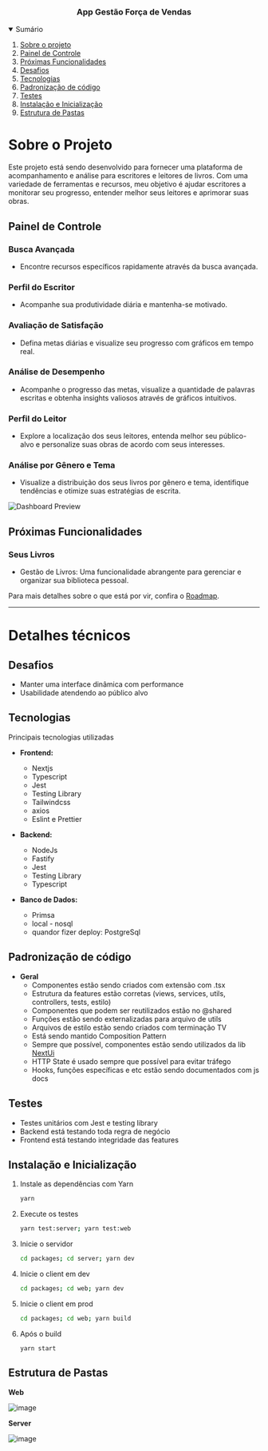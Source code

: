 
<p align="center">
  <h3 align="center">App Gestão Força de Vendas</h3>

<details open="open">
  <summary>Sumário</summary>
  <ol>
    <li><a href="#Sobre o Projeto">Sobre o projeto</a></li>
    <li><a href="#Painel de Controle">Painel de Controle</a></li>
    <li><a href="#Próximas Funcionalidades">Próximas Funcionalidades</a></li>
    <li><a href="#Desafios">Desafios</a></li>
    <li><a href="#Tecnologias">Tecnologias</a></li>
    <li><a href="#Padronização de código">Padronização de código</a></li>
    <li><a href="#Testes">Testes</a></li>
    <li><a href="#Instalação e Inicialização">Instalação e Inicialização</a></li>
    <li><a href="#Desenho arquitetural">Estrutura de Pastas</a></li>
  </ol>
</details>

# Sobre o Projeto

Este projeto está sendo desenvolvido para fornecer uma plataforma de acompanhamento e análise para escritores e leitores de livros. Com uma variedade de ferramentas e recursos, meu objetivo é ajudar escritores a monitorar seu progresso, entender melhor seus leitores e aprimorar suas obras.

## Painel de Controle

### Busca Avançada

- Encontre recursos específicos rapidamente através da busca avançada.

### Perfil do Escritor

- Acompanhe sua produtividade diária e mantenha-se motivado.

### Avaliação de Satisfação

- Defina metas diárias e visualize seu progresso com gráficos em tempo real.

### Análise de Desempenho

- Acompanhe o progresso das metas, visualize a quantidade de palavras escritas e obtenha insights valiosos através de gráficos intuitivos.

### Perfil do Leitor

- Explore a localização dos seus leitores, entenda melhor seu público-alvo e personalize suas obras de acordo com seus interesses.

### Análise por Gênero e Tema

- Visualize a distribuição dos seus livros por gênero e tema, identifique tendências e otimize suas estratégias de escrita.

![Dashboard Preview](https://github.com/Felipe-Emanuel/memorize/assets/108142146/98ff8e43-842e-4af6-9c27-43d023c87272)

## Próximas Funcionalidades

### Seus Livros

- Gestão de Livros: Uma funcionalidade abrangente para gerenciar e organizar sua biblioteca pessoal.

Para mais detalhes sobre o que está por vir, confira o [Roadmap](roadmap.md).

---

# Detalhes técnicos

## Desafios

* Manter uma interface dinâmica com performance
* Usabilidade atendendo ao público alvo

## Tecnologias

Principais tecnologias utilizadas
- **Frontend:**
  * Nextjs
  * Typescript
  * Jest
  * Testing Library
  * Tailwindcss
  * axios
  * Eslint e Prettier

- **Backend:**
  * NodeJs 
  * Fastify 
  * Jest 
  * Testing Library
  * Typescript

- **Banco de Dados:**
  * Primsa 
  * local - nosql
  * quandor fizer deploy: PostgreSql

## Padronização de código

- **Geral**
    - Componentes estão sendo criados com extensão com .tsx
    - Estrutura da features estão corretas (views, services, utils, controllers, tests, estilo)
    - Componentes que podem ser reutilizados estão no @shared
    - Funções estão sendo externalizadas para arquivo de utils
    - Arquivos de estilo estão sendo criados com terminação TV
    - Está sendo mantido Composition Pattern
    - Sempre que possível, componentes estão sendo utilizados da lib <a href="https://nextui.org/">NextUi</a>
    - HTTP State é usado sempre que possível para evitar tráfego
    - Hooks, funções específicas e etc estão sendo documentados com js docs

## Testes

- Testes unitários com Jest e testing library
- Backend está testando toda regra de negócio
- Frontend está testando integridade das features

## Instalação e Inicialização

1. Instale as dependências com Yarn
   ```sh
   yarn
   ```
2. Execute os testes
   ```sh
   yarn test:server; yarn test:web
   ```
3. Inicie o servidor
   ```sh
   cd packages; cd server; yarn dev
   ```
4. Inicie o client em dev
   ```sh
   cd packages; cd web; yarn dev
   ```
5. Inicie o client em prod
   ```sh
   cd packages; cd web; yarn build
   ```
6. Após o build
    ```
   yarn start
   ```
 
## Estrutura de Pastas
  
  **Web**
  
![image](https://github.com/Felipe-Emanuel/memorize/assets/108142146/55a8addd-958b-4d4b-b252-ebb5f767ab7a)

  **Server**
  
![image](https://github.com/Felipe-Emanuel/memorize/assets/108142146/e638702e-d661-4b71-a263-9e8a25345554)

